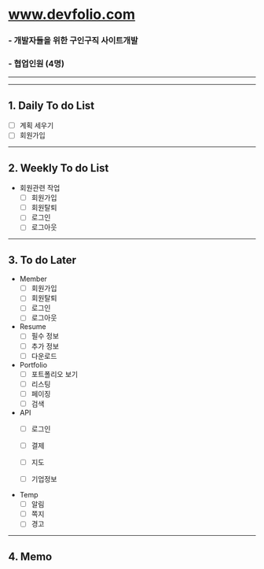 # www.devfolio.com 
### - 개발자들을 위한 구인구직 사이트개발
### - 협업인원 (4명)
---
---
## 1. Daily To do List
- [ ] 계획 세우기 
- [ ] 회원가입
---
## 2. Weekly To do List
- 회원관련 작업
  - [ ] 회원가입
  - [ ] 회원탈퇴
  - [ ] 로그인
  - [ ] 로그아웃
---
## 3. To do Later
- Member
  - [ ] 회원가입
  - [ ] 회원탈퇴
  - [ ] 로그인
  - [ ] 로그아웃

- Resume
  - [ ] 필수 정보
  - [ ] 추가 정보
  - [ ] 다운로드

- Portfolio
  - [ ] 포트폴리오 보기
  - [ ] 리스팅
  - [ ] 페이징
  - [ ] 검색

- API
  - [ ] 로그인
  - [ ] 결제
  - [ ] 지도
  - [ ] 기업정보


- Temp
  - [ ] 알림
  - [ ] 쪽지
  - [ ] 경고
  
---
## 4. Memo